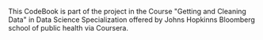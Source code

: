 This CodeBook is part of the project in the Course "Getting and Cleaning Data" in Data Science Specialization offered by Johns Hopkinns
Bloomberg school of public health via Coursera. 
